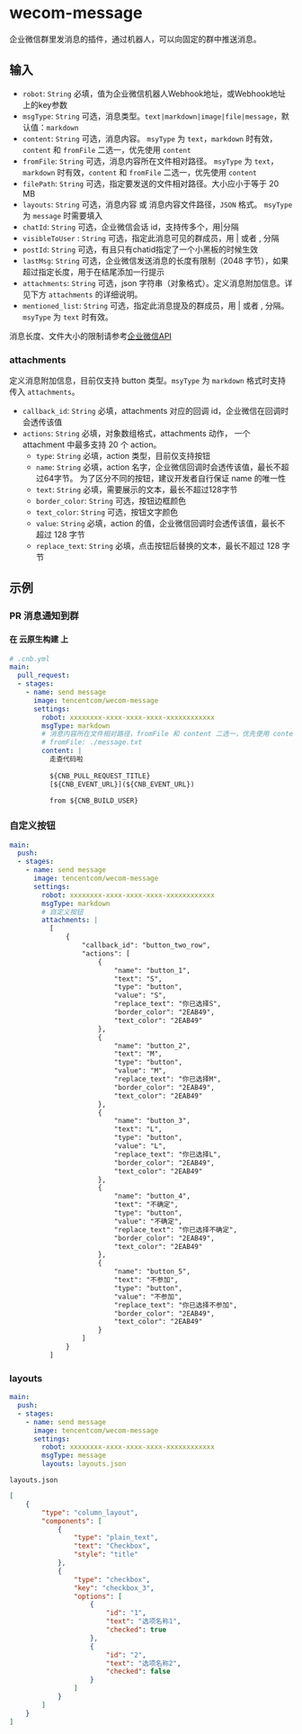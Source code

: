 # wecom-message

企业微信群里发消息的插件，通过机器人，可以向固定的群中推送消息。

## 输入

- `robot`: `String` 必填，值为企业微信机器人Webhook地址，或Webhook地址上的key参数
- `msgType`: `String` 可选，消息类型。`text|markdown|image|file|message`，默认值：`markdown`
- `content`: `String` 可选，消息内容。
`msyType` 为 `text`，`markdown` 时有效，`content` 和 `fromFile` 二选一，优先使用 `content`
- `fromFile`: `String` 可选，消息内容所在文件相对路径。
`msyType` 为 `text`，`markdown` 时有效，`content` 和 `fromFile` 二选一，优先使用 `content`
- `filePath`: `String` 可选，指定要发送的文件相对路径。大小应小于等于 20 MB
- `layouts`: `String` 可选，消息内容 或 消息内容文件路径，`JSON` 格式。 `msyType` 为 `message` 时需要填入
- `chatId`: `String` 可选，企业微信会话 id，支持传多个，用|分隔
- `visibleToUser` : `String` 可选，指定此消息可见的群成员，用 | 或者 , 分隔
- `postId`: `String` 可选，有且只有chatid指定了一个小黑板的时候生效
- `lastMsg`: `String` 可选，企业微信发送消息的长度有限制（2048 字节），如果超过指定长度，用于在结尾添加一行提示
- `attachments`: `String` 可选，json 字符串（对象格式）。定义消息附加信息。详见下方 `attachments` 的详细说明。
- `mentioned_list`: `String` 可选，指定此消息提及的群成员，用 | 或者 , 分隔。`msyType` 为 `text` 时有效。

消息长度、文件大小的限制请参考[企业微信API](https://developer.work.weixin.qq.com/document/path/90236)

### attachments

定义消息附加信息，目前仅支持 button 类型。`msyType` 为 `markdown` 格式时支持传入 `attachments`。

- `callback_id`: `String` 必填，attachments 对应的回调 id，企业微信在回调时会透传该值
- `actions`: `String` 必填，对象数组格式，attachments 动作， 一个 attachment 中最多支持 20 个 action。
  - `type`: `String` 必填，action 类型，目前仅支持按钮
  - `name`: `String` 必填，action 名字，企业微信回调时会透传该值，最长不超过64字节。
    为了区分不同的按钮，建议开发者自行保证 name 的唯一性
  - `text`: `String` 必填，需要展示的文本，最长不超过128字节
  - `border_color`: `String` 可选，按钮边框颜色
  - `text_color`: `String` 可选，按钮文字颜色
  - `value`: `String` 必填，action 的值，企业微信回调时会透传该值，最长不超过 128 字节
  - `replace_text`: `String` 必填，点击按钮后替换的文本，最长不超过 128 字节

## 示例

### PR 消息通知到群

#### 在 云原生构建 上

```yaml
# .cnb.yml
main:
  pull_request:
  - stages:
    - name: send message
      image: tencentcom/wecom-message
      settings:
        robot: xxxxxxxx-xxxx-xxxx-xxxx-xxxxxxxxxxxx
        msgType: markdown
        # 消息内容所在文件相对路径，fromFile 和 content 二选一，优先使用 content
        # fromFile: ./message.txt
        content: |
          走查代码啦
          　
          ${CNB_PULL_REQUEST_TITLE}
          [${CNB_EVENT_URL}](${CNB_EVENT_URL})
          
          from ${CNB_BUILD_USER}
```

### 自定义按钮

```yaml
main:
  push:
  - stages:
    - name: send message
      image: tencentcom/wecom-message
      settings:
        robot: xxxxxxxx-xxxx-xxxx-xxxx-xxxxxxxxxxxx
        msgType: markdown
        # 自定义按钮
        attachments: |
          [
              {
                  "callback_id": "button_two_row",
                  "actions": [
                      {
                          "name": "button_1",
                          "text": "S",
                          "type": "button",
                          "value": "S",
                          "replace_text": "你已选择S",
                          "border_color": "2EAB49",
                          "text_color": "2EAB49"
                      },
                      {
                          "name": "button_2",
                          "text": "M",
                          "type": "button",
                          "value": "M",
                          "replace_text": "你已选择M",
                          "border_color": "2EAB49",
                          "text_color": "2EAB49"
                      },
                      {
                          "name": "button_3",
                          "text": "L",
                          "type": "button",
                          "value": "L",
                          "replace_text": "你已选择L",
                          "border_color": "2EAB49",
                          "text_color": "2EAB49"
                      },
                      {
                          "name": "button_4",
                          "text": "不确定",
                          "type": "button",
                          "value": "不确定",
                          "replace_text": "你已选择不确定",
                          "border_color": "2EAB49",
                          "text_color": "2EAB49"
                      },
                      {
                          "name": "button_5",
                          "text": "不参加",
                          "type": "button",
                          "value": "不参加",
                          "replace_text": "你已选择不参加",
                          "border_color": "2EAB49",
                          "text_color": "2EAB49"
                      }
                  ]
              }
          ]
```

### layouts

```yaml
main:
  push:
  - stages:
    - name: send message
      image: tencentcom/wecom-message
      settings:
        robot: xxxxxxxx-xxxx-xxxx-xxxx-xxxxxxxxxxxx
        msgType: message
        layouts: layouts.json
```

`layouts.json`

```json
[
    {
        "type": "column_layout",
        "components": [
            {
                "type": "plain_text",
                "text": "Checkbox",
                "style": "title"
            },
            {
                "type": "checkbox",
                "key": "checkbox_3",
                "options": [
                    {
                        "id": "1",
                        "text": "选项名称1",
                        "checked": true
                    },
                    {
                        "id": "2",
                        "text": "选项名称2",
                        "checked": false
                    }
                ]
            }
        ]
    }
]
```
